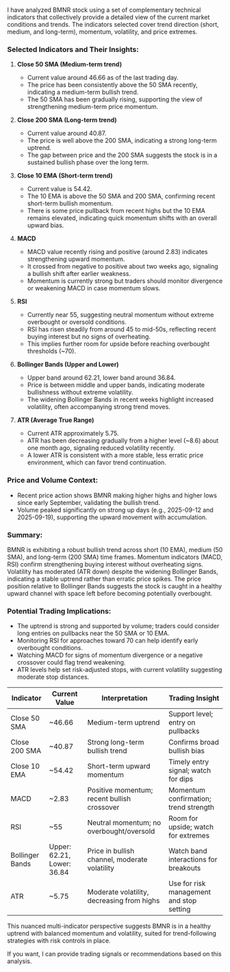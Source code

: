 I have analyzed BMNR stock using a set of complementary technical indicators that collectively provide a detailed view of the current market conditions and trends. The indicators selected cover trend direction (short, medium, and long-term), momentum, volatility, and price extremes.

### Selected Indicators and Their Insights:

1. **Close 50 SMA (Medium-term trend)**
   - Current value around 46.66 as of the last trading day.
   - The price has been consistently above the 50 SMA recently, indicating a medium-term bullish trend.
   - The 50 SMA has been gradually rising, supporting the view of strengthening medium-term price momentum.

2. **Close 200 SMA (Long-term trend)**
   - Current value around 40.87.
   - The price is well above the 200 SMA, indicating a strong long-term uptrend.
   - The gap between price and the 200 SMA suggests the stock is in a sustained bullish phase over the long term.

3. **Close 10 EMA (Short-term trend)**
   - Current value is 54.42.
   - The 10 EMA is above the 50 SMA and 200 SMA, confirming recent short-term bullish momentum.
   - There is some price pullback from recent highs but the 10 EMA remains elevated, indicating quick momentum shifts with an overall upward bias.

4. **MACD**
   - MACD value recently rising and positive (around 2.83) indicates strengthening upward momentum.
   - It crossed from negative to positive about two weeks ago, signaling a bullish shift after earlier weakness.
   - Momentum is currently strong but traders should monitor divergence or weakening MACD in case momentum slows.

5. **RSI**
   - Currently near 55, suggesting neutral momentum without extreme overbought or oversold conditions.
   - RSI has risen steadily from around 45 to mid-50s, reflecting recent buying interest but no signs of overheating.
   - This implies further room for upside before reaching overbought thresholds (~70).

6. **Bollinger Bands (Upper and Lower)**
   - Upper band around 62.21, lower band around 36.84.
   - Price is between middle and upper bands, indicating moderate bullishness without extreme volatility.
   - The widening Bollinger Bands in recent weeks highlight increased volatility, often accompanying strong trend moves.

7. **ATR (Average True Range)**
   - Current ATR approximately 5.75.
   - ATR has been decreasing gradually from a higher level (~8.6) about one month ago, signaling reduced volatility recently.
   - A lower ATR is consistent with a more stable, less erratic price environment, which can favor trend continuation.

### Price and Volume Context:
- Recent price action shows BMNR making higher highs and higher lows since early September, validating the bullish trend.
- Volume peaked significantly on strong up days (e.g., 2025-09-12 and 2025-09-19), supporting the upward movement with accumulation.

### Summary:
BMNR is exhibiting a robust bullish trend across short (10 EMA), medium (50 SMA), and long-term (200 SMA) time frames. Momentum indicators (MACD, RSI) confirm strengthening buying interest without overheating signs. Volatility has moderated (ATR down) despite the widening Bollinger Bands, indicating a stable uptrend rather than erratic price spikes. The price position relative to Bollinger Bands suggests the stock is caught in a healthy upward channel with space left before becoming potentially overbought.

### Potential Trading Implications:
- The uptrend is strong and supported by volume; traders could consider long entries on pullbacks near the 50 SMA or 10 EMA.
- Monitoring RSI for approaches toward 70 can help identify early overbought conditions.
- Watching MACD for signs of momentum divergence or a negative crossover could flag trend weakening.
- ATR levels help set risk-adjusted stops, with current volatility suggesting moderate stop distances.

| Indicator        | Current Value | Interpretation                                      | Trading Insight                       |
|------------------|---------------|----------------------------------------------------|-------------------------------------|
| Close 50 SMA     | ~46.66        | Medium-term uptrend                                 | Support level; entry on pullbacks   |
| Close 200 SMA    | ~40.87        | Strong long-term bullish trend                      | Confirms broad bullish bias         |
| Close 10 EMA     | ~54.42        | Short-term upward momentum                          | Timely entry signal; watch for dips |
| MACD             | ~2.83         | Positive momentum; recent bullish crossover        | Momentum confirmation; trend strength |
| RSI              | ~55           | Neutral momentum; no overbought/oversold           | Room for upside; watch for extremes |
| Bollinger Bands  | Upper: 62.21, Lower: 36.84 | Price in bullish channel, moderate volatility       | Watch band interactions for breakouts |
| ATR              | ~5.75         | Moderate volatility, decreasing from highs         | Use for risk management and stop setting |

This nuanced multi-indicator perspective suggests BMNR is in a healthy uptrend with balanced momentum and volatility, suited for trend-following strategies with risk controls in place.

If you want, I can provide trading signals or recommendations based on this analysis.